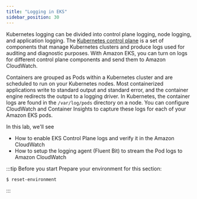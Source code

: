 ```yaml
---
title: "Logging in EKS"
sidebar_position: 30
---
```


Kubernetes logging can be divided into control plane logging, node logging, and application logging. The [Kubernetes control plane](https://kubernetes.io/docs/concepts/overview/components/#control-plane-components) is a set of components that manage Kubernetes clusters and produce logs used for auditing and diagnostic purposes. With Amazon EKS, you can turn on logs for different control plane components and send them to Amazon CloudWatch.

Containers are grouped as Pods within a Kubernetes cluster and are scheduled to run on your Kubernetes nodes. Most containerized applications write to standard output and standard error, and the container engine redirects the output to a logging driver. In Kubernetes, the container logs are found in the `/var/log/pods` directory on a node. You can configure CloudWatch and Container Insights to capture these logs for each of your Amazon EKS pods.

In this lab, we'll see 
 - How to enable EKS Control Plane logs and verify it in the Amazon CloudWatch
 - How to setup the logging agent (Fluent Bit) to stream the Pod logs to Amazon CloudWatch


:::tip Before you start
Prepare your environment for this section:

```bash timeout=300 wait=30
$ reset-environment 
```

:::
